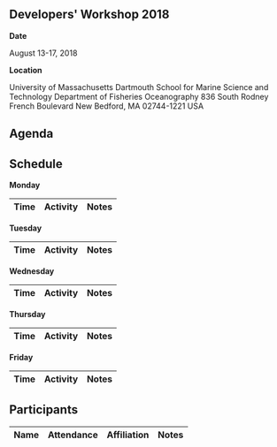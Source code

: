 ## Developers' Workshop 2018

**Date**

August 13-17, 2018

**Location**

University of Massachusetts Dartmouth
School for Marine Science and Technology
Department of Fisheries Oceanography
836 South Rodney French Boulevard
New Bedford, MA 02744-1221 USA

## Agenda

## Schedule

__Monday__

__Time__ | __Activity__ | __Notes__
--- | --- | ---

__Tuesday__

__Time__ | __Activity__ | __Notes__
--- | --- | ---

__Wednesday__

__Time__ | __Activity__ | __Notes__
--- | --- | ---

__Thursday__

__Time__ | __Activity__ | __Notes__
--- | --- | ---

__Friday__

__Time__ | __Activity__ | __Notes__
--- | --- | ---

## Participants

__Name__ | __Attendance__ | __Affiliation__ | __Notes__
--- | --- | --- | ---
